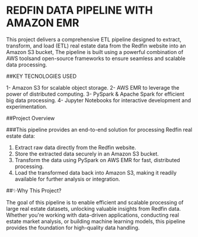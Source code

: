 # REDFIN DATA PIPELINE WITH AMAZON EMR

   This project delivers a comprehensive ETL pipeline designed to extract, transform, and load (ETL) 
real estate data from the Redfin website into an Amazon S3 bucket, 
The pipeline is built using a powerful combination of AWS toolsand open-source frameworks
to ensure seamless and scalable data processing.

##KEY TECNOLOGIES USED

1- Amazon S3 for scalable object storage.
2- AWS EMR to leverage the power of distributed computing.
3- PySpark & Apache Spark for efficient big data processing.
4- Jupyter Notebooks for interactive development and experimentation.

##Project Overview

###This pipeline provides an end-to-end solution for processing Redfin real estate data:

1) Extract raw data directly from the Redfin website.
2) Store the extracted data securely in an Amazon S3 bucket.
3) Transform the data using PySpark on AWS EMR for fast, distributed processing.
4) Load the transformed data back into Amazon S3, making it readily available for further analysis or integration.

##✨Why This Project?

The goal of this pipeline is to enable efficient and scalable processing of large real estate datasets, unlocking valuable insights from Redfin data. Whether you're working with data-driven applications, conducting real estate market analysis, or building machine learning models, this pipeline provides the foundation for high-quality data handling.
